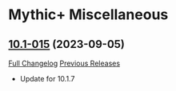 # Mythic+ Miscellaneous

## [10.1-015](https://github.com/teelolws/MplusAG/tree/10.1-015) (2023-09-05)
[Full Changelog](https://github.com/teelolws/MplusAG/compare/10.1-014...10.1-015) [Previous Releases](https://github.com/teelolws/MplusAG/releases)

- Update for 10.1.7  
